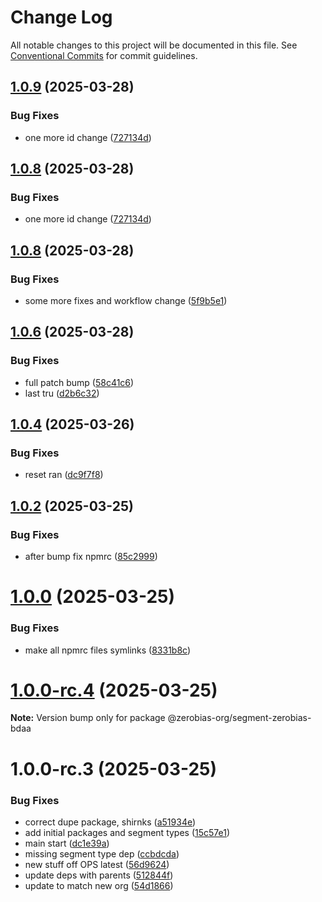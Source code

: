 # Change Log

All notable changes to this project will be documented in this file.
See [Conventional Commits](https://conventionalcommits.org) for commit guidelines.

## [1.0.9](https://github.com/zerobias-org/segment/compare/@zerobias-org/segment-zerobias-bdaa@1.0.8...@zerobias-org/segment-zerobias-bdaa@1.0.9) (2025-03-28)


### Bug Fixes

* one more id change ([727134d](https://github.com/zerobias-org/segment/commit/727134d9d638dbe0c8d7fbfd290e20eccaf59e90))





## [1.0.8](https://github.com/zerobias-org/segment/compare/@zerobias-org/segment-zerobias-bdaa@1.0.8...@zerobias-org/segment-zerobias-bdaa@1.0.8) (2025-03-28)


### Bug Fixes

* one more id change ([727134d](https://github.com/zerobias-org/segment/commit/727134d9d638dbe0c8d7fbfd290e20eccaf59e90))





## [1.0.8](https://github.com/zerobias-org/segment/compare/@zerobias-org/segment-zerobias-bdaa@1.0.6...@zerobias-org/segment-zerobias-bdaa@1.0.8) (2025-03-28)


### Bug Fixes

* some more fixes and workflow change ([5f9b5e1](https://github.com/zerobias-org/segment/commit/5f9b5e163104603ae2ecd9425b9e8d92926464c0))





## [1.0.6](https://github.com/zerobias-org/segment/compare/@zerobias-org/segment-zerobias-bdaa@1.0.4...@zerobias-org/segment-zerobias-bdaa@1.0.6) (2025-03-28)


### Bug Fixes

* full patch bump ([58c41c6](https://github.com/zerobias-org/segment/commit/58c41c653cfbb06a985282feb95b46c91a14b853))
* last tru ([d2b6c32](https://github.com/zerobias-org/segment/commit/d2b6c322848d3781b0b23ff1c16df2f4c5de53ed))





## [1.0.4](https://github.com/zerobias-org/segment/compare/@zerobias-org/segment-zerobias-bdaa@1.0.2...@zerobias-org/segment-zerobias-bdaa@1.0.4) (2025-03-26)


### Bug Fixes

* reset ran ([dc9f7f8](https://github.com/zerobias-org/segment/commit/dc9f7f8b88051a0b885df6807b341ee7065d4457))





## [1.0.2](https://github.com/zerobias-org/segment/compare/@zerobias-org/segment-zerobias-bdaa@1.0.1...@zerobias-org/segment-zerobias-bdaa@1.0.2) (2025-03-25)


### Bug Fixes

* after bump fix npmrc ([85c2999](https://github.com/zerobias-org/segment/commit/85c29995a2c74a3739d1da8b061b57fe76135b6e))





# [1.0.0](https://github.com/zerobias-org/segment/compare/@zerobias-org/segment-zerobias-bdaa@1.0.0-rc.4...@zerobias-org/segment-zerobias-bdaa@1.0.0) (2025-03-25)


### Bug Fixes

* make all npmrc files symlinks ([8331b8c](https://github.com/zerobias-org/segment/commit/8331b8c815fa1ddc808b849e2797c254c5a62039))





# [1.0.0-rc.4](https://github.com/zerobias-org/segment/compare/@zerobias-org/segment-zerobias-bdaa@1.0.0-rc.3...@zerobias-org/segment-zerobias-bdaa@1.0.0-rc.4) (2025-03-25)

**Note:** Version bump only for package @zerobias-org/segment-zerobias-bdaa





# 1.0.0-rc.3 (2025-03-25)


### Bug Fixes

*  correct dupe package, shirnks ([a51934e](https://github.com/zerobias-org/segment/commit/a51934eaf9c136bf9a64ba8b1994b2a09b84f7e7))
* add initial packages and segment types ([15c57e1](https://github.com/zerobias-org/segment/commit/15c57e1ec35e4f8e874690612ffc58ea74ac22c2))
* main start ([dc1e39a](https://github.com/zerobias-org/segment/commit/dc1e39abec6b94d5a7dfc01fd4ad2edbd062a316))
* missing segment type dep ([ccbdcda](https://github.com/zerobias-org/segment/commit/ccbdcda5a10c4e4e6d746d4b6f06c24e967410fd))
* new stuff off OPS latest ([56d9624](https://github.com/zerobias-org/segment/commit/56d962432ccca5405327dec620ca919a59b5154b))
* update deps with parents ([512844f](https://github.com/zerobias-org/segment/commit/512844fdc5a277dba774088c66cfc96abe64345d))
* update to match new org ([54d1866](https://github.com/zerobias-org/segment/commit/54d18668c5a566d6df4a8577c3d044561147d46e))
